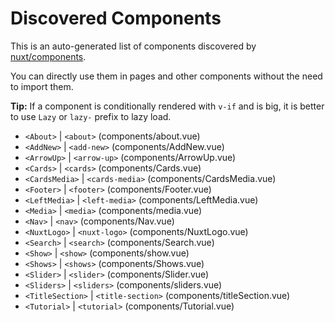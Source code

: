 # Discovered Components

This is an auto-generated list of components discovered by [nuxt/components](https://github.com/nuxt/components).

You can directly use them in pages and other components without the need to import them.

**Tip:** If a component is conditionally rendered with `v-if` and is big, it is better to use `Lazy` or `lazy-` prefix to lazy load.

- `<About>` | `<about>` (components/about.vue)
- `<AddNew>` | `<add-new>` (components/AddNew.vue)
- `<ArrowUp>` | `<arrow-up>` (components/ArrowUp.vue)
- `<Cards>` | `<cards>` (components/Cards.vue)
- `<CardsMedia>` | `<cards-media>` (components/CardsMedia.vue)
- `<Footer>` | `<footer>` (components/Footer.vue)
- `<LeftMedia>` | `<left-media>` (components/LeftMedia.vue)
- `<Media>` | `<media>` (components/media.vue)
- `<Nav>` | `<nav>` (components/Nav.vue)
- `<NuxtLogo>` | `<nuxt-logo>` (components/NuxtLogo.vue)
- `<Search>` | `<search>` (components/Search.vue)
- `<Show>` | `<show>` (components/show.vue)
- `<Shows>` | `<shows>` (components/Shows.vue)
- `<Slider>` | `<slider>` (components/Slider.vue)
- `<Sliders>` | `<sliders>` (components/sliders.vue)
- `<TitleSection>` | `<title-section>` (components/titleSection.vue)
- `<Tutorial>` | `<tutorial>` (components/Tutorial.vue)
